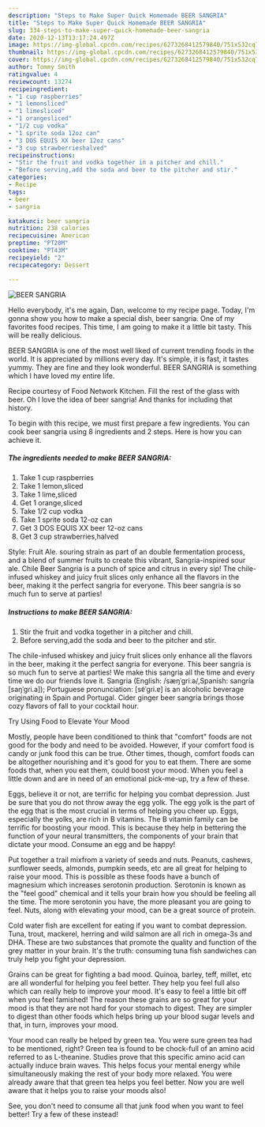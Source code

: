 ```yaml
---
description: "Steps to Make Super Quick Homemade BEER SANGRIA"
title: "Steps to Make Super Quick Homemade BEER SANGRIA"
slug: 334-steps-to-make-super-quick-homemade-beer-sangria
date: 2020-12-13T13:17:24.497Z
image: https://img-global.cpcdn.com/recipes/6273268412579840/751x532cq70/beer-sangria-recipe-main-photo.jpg
thumbnail: https://img-global.cpcdn.com/recipes/6273268412579840/751x532cq70/beer-sangria-recipe-main-photo.jpg
cover: https://img-global.cpcdn.com/recipes/6273268412579840/751x532cq70/beer-sangria-recipe-main-photo.jpg
author: Tommy Smith
ratingvalue: 4
reviewcount: 13274
recipeingredient:
- "1 cup raspberries"
- "1 lemonsliced"
- "1 limesliced"
- "1 orangesliced"
- "1/2 cup vodka"
- "1 sprite soda 12oz can"
- "3 DOS EQUIS XX beer 12oz cans"
- "3 cup strawberrieshalved"
recipeinstructions:
- "Stir the fruit and vodka together in a pitcher and chill."
- "Before serving,add the soda and beer to the pitcher and stir."
categories:
- Recipe
tags:
- beer
- sangria

katakunci: beer sangria 
nutrition: 238 calories
recipecuisine: American
preptime: "PT20M"
cooktime: "PT43M"
recipeyield: "2"
recipecategory: Dessert

---
```



![BEER SANGRIA](https://img-global.cpcdn.com/recipes/6273268412579840/751x532cq70/beer-sangria-recipe-main-photo.jpg)

Hello everybody, it's me again, Dan, welcome to my recipe page. Today, I'm gonna show you how to make a special dish, beer sangria. One of my favorites food recipes. This time, I am going to make it a little bit tasty. This will be really delicious.

BEER SANGRIA is one of the most well liked of current trending foods in the world. It is appreciated by millions every day. It's simple, it is fast, it tastes yummy. They are fine and they look wonderful. BEER SANGRIA is something which I have loved my entire life.

Recipe courtesy of Food Network Kitchen. Fill the rest of the glass with beer. Oh I love the idea of beer sangria! And thanks for including that history.


To begin with this recipe, we must first prepare a few ingredients. You can cook beer sangria using 8 ingredients and 2 steps. Here is how you can achieve it.

<!--inarticleads1-->

##### The ingredients needed to make BEER SANGRIA:

1. Take 1 cup raspberries
1. Take 1 lemon,sliced
1. Take 1 lime,sliced
1. Get 1 orange,sliced
1. Take 1/2 cup vodka
1. Take 1 sprite soda 12-oz can
1. Get 3 DOS EQUIS XX beer 12-oz cans
1. Get 3 cup strawberries,halved


Style: Fruit Ale. souring strain as part of an double fermentation process, and a blend of summer fruits to create this vibrant, Sangría-inspired sour ale. Chile Beer Sangria is a punch of spice and citrus in every sip! The chile-infused whiskey and juicy fruit slices only enhance all the flavors in the beer, making it the perfect sangria for everyone. This beer sangria is so much fun to serve at parties! 

<!--inarticleads2-->

##### Instructions to make BEER SANGRIA:

1. Stir the fruit and vodka together in a pitcher and chill.
1. Before serving,add the soda and beer to the pitcher and stir.


The chile-infused whiskey and juicy fruit slices only enhance all the flavors in the beer, making it the perfect sangria for everyone. This beer sangria is so much fun to serve at parties! We make this sangria all the time and every time we do our friends love it. Sangria (English: /sæŋˈɡriːə/,Spanish: sangría [saŋˈɡɾi.a]); Portuguese pronunciation: [sɐ̃ˈɡɾi.ɐ] is an alcoholic beverage originating in Spain and Portugal. Cider ginger beer sangria brings those cozy flavors of fall to your cocktail hour. 

Try Using Food to Elevate Your Mood


Mostly, people have been conditioned to think that "comfort" foods are not good for the body and need to be avoided. However, if your comfort food is candy or junk food this can be true. Other times, though, comfort foods can be altogether nourishing and it's good for you to eat them. There are some foods that, when you eat them, could boost your mood. When you feel a little down and are in need of an emotional pick-me-up, try a few of these.

Eggs, believe it or not, are terrific for helping you combat depression. Just be sure that you do not throw away the egg yolk. The egg yolk is the part of the egg that is the most crucial in terms of helping you cheer up. Eggs, especially the yolks, are rich in B vitamins. The B vitamin family can be terrific for boosting your mood. This is because they help in bettering the function of your neural transmitters, the components of your brain that dictate your mood. Consume an egg and be happy!

Put together a trail mixfrom a variety of seeds and nuts. Peanuts, cashews, sunflower seeds, almonds, pumpkin seeds, etc are all great for helping to raise your mood. This is possible as these foods have a bunch of magnesium which increases serotonin production. Serotonin is known as the "feel good" chemical and it tells your brain how you should be feeling all the time. The more serotonin you have, the more pleasant you are going to feel. Nuts, along with elevating your mood, can be a great source of protein.

Cold water fish are excellent for eating if you want to combat depression. Tuna, trout, mackerel, herring and wild salmon are all rich in omega-3s and DHA. These are two substances that promote the quality and function of the grey matter in your brain. It's the truth: consuming tuna fish sandwiches can truly help you fight your depression. 

Grains can be great for fighting a bad mood. Quinoa, barley, teff, millet, etc are all wonderful for helping you feel better. They help you feel full also which can really help to improve your mood. It's easy to feel a little bit off when you feel famished! The reason these grains are so great for your mood is that they are not hard for your stomach to digest. They are simpler to digest than other foods which helps bring up your blood sugar levels and that, in turn, improves your mood.

Your mood can really be helped by green tea. You were sure green tea had to be mentioned, right? Green tea is found to be chock-full of an amino acid referred to as L-theanine. Studies prove that this specific amino acid can actually induce brain waves. This helps focus your mental energy while simultaneously making the rest of your body more relaxed. You were already aware that that green tea helps you feel better. Now you are well aware that it helps you to raise your moods also!

See, you don't need to consume all that junk food when you want to feel better! Try a few of these instead!

